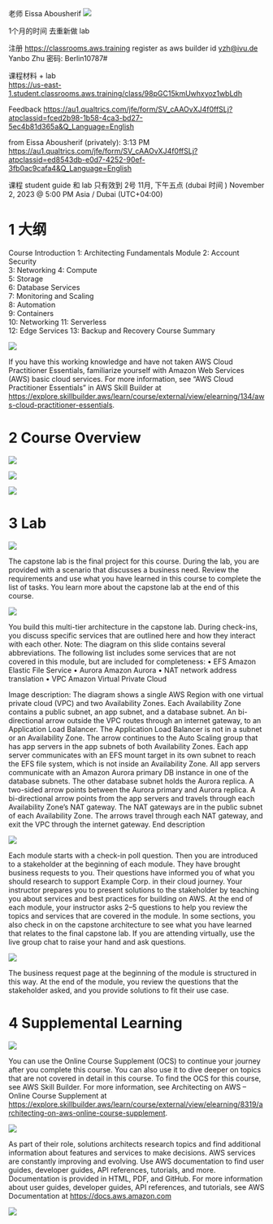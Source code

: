 老师 Eissa Abousherif 
![](image/Pasted%20image%2020231004144839.png)

1个月的时间 去重新做 lab 

注册
https://classrooms.aws.training
register as aws builder  id
yzh@ivu.de
Yanbo Zhu
密码: Berlin10787# 


课程材料 + lab  
https://us-east-1.student.classrooms.aws.training/class/98pGC15kmUwhxyoz1wbLdh

Feedback 
https://au1.qualtrics.com/jfe/form/SV_cAAOvXJ4f0ffSLj?atpclassid=fced2b98-1b58-4ca3-bd27-5ec4b81d365a&Q_Language=English

from Eissa Abousherif (privately):    3:13 PM
https://au1.qualtrics.com/jfe/form/SV_cAAOvXJ4f0ffSLj?atpclassid=ed8543db-e0d7-4252-90ef-3fb0ac9cafa4&Q_Language=English

课程 student guide 和 lab 
只有效到 2号 11月, 下午五点 (dubai 时间 )
November 2, 2023 @ 5:00 PM Asia / Dubai (UTC+04:00)

# 1 大纲

Course Introduction
1: Architecting Fundamentals Module 
2: Account Security  
3: Networking 
4: Compute  
5: Storage  
6: Database Services  
7: Monitoring and Scaling  
8: Automation  
9: Containers  
10: Networking 
11: Serverless  
12: Edge Services 
13: Backup and Recovery
Course Summary

![](image/Pasted%20image%2020231016195621.png)

If you have this working knowledge and have not taken AWS Cloud Practitioner Essentials, familiarize yourself with Amazon Web Services (AWS) basic cloud services. For more information, see “AWS Cloud Practitioner Essentials” in AWS Skill Builder at https://explore.skillbuilder.aws/learn/course/external/view/elearning/134/aws-cloud-practitioner-essentials.

# 2 Course Overview 




![](image/Pasted%20image%2020231002083520.png)

![](image/Pasted%20image%2020231016195713.png)

![](image/Pasted%20image%2020231016195724.png)


# 3 Lab

![](image/Pasted%20image%2020231002084057.png)

The capstone lab is the final project for this course.
During the lab, you are provided with a scenario that discusses a business need. Review the requirements and use what you have learned in this course to complete the list of tasks. 
You learn more about the capstone lab at the end of this course.


![](image/Pasted%20image%2020231002084109.png)

You build this multi-tier architecture in the capstone lab. During check-ins, you discuss specific services that are outlined here and how they interact with each other.
Note: The diagram on this slide contains several abbreviations. The following list includes some services that are not covered in this module, but are included for completeness: 
• EFS  Amazon Elastic File Service 
• Aurora   Amazon Aurora
• NAT  network address translation
• VPC   Amazon Virtual Private Cloud

Image description: 
The diagram shows a single AWS Region with one virtual private cloud (VPC) and two Availability Zones. Each Availability Zone contains a public subnet, an app subnet, and a database subnet. An bi-directional arrow outside the VPC routes through an internet gateway, to an Application Load Balancer. The Application Load Balancer is not in a subnet or an Availability Zone. The arrow continues to the Auto Scaling group that has app servers in the app subnets of both Availability Zones. 
Each app server communicates with an EFS mount target in its own subnet to reach the EFS file system, which is not inside an Availability Zone. All app servers communicate with an Amazon Aurora primary DB instance in one of the database subnets. 
The other database subnet holds the Aurora replica. A two-sided arrow points between the Aurora primary and Aurora replica. A bi-directional arrow points from the app servers and travels through each Availability Zone’s NAT gateway. The NAT gateways are in the public subnet of each Availability Zone. The arrows travel through each NAT gateway, and exit the VPC through the internet gateway. End description


![](image/Pasted%20image%2020231002084122.png)

Each module starts with a check-in poll question.
Then you are introduced to a stakeholder at the beginning of each module. They have brought business requests to you. Their questions have informed you of what you should research to support Example Corp. in their cloud journey. Your instructor prepares you to present solutions to the stakeholder by teaching you about services and best practices for building on AWS.
At the end of each module, your instructor asks 2–5 questions to help you review the topics and services that are covered in the module. In some sections, you also check in on the capstone architecture to see what you have learned that relates to the final capstone lab.
If you are attending virtually, use the live group chat to raise your hand and ask questions.


![](image/Pasted%20image%2020231002084245.png)

The business request page at the beginning of the module is structured in this way.
At the end of the module, you review the questions that the stakeholder asked, and you provide solutions to fit their use case.


# 4 Supplemental Learning 


![](image/Pasted%20image%2020231016200127.png)

You can use the Online Course Supplement (OCS) to continue your journey after you complete this course. You can also use it to dive deeper on topics that are not covered in detail in this course.
To find the OCS for this course, see AWS Skill Builder. For more information, see Architecting on AWS – Online Course Supplement at https://explore.skillbuilder.aws/learn/course/external/view/elearning/8319/architecting-on-aws-online-course-supplement.


![](image/Pasted%20image%2020231002084353.png)

As part of their role, solutions architects research topics and find additional information about features and services to make decisions. AWS services are constantly improving and evolving. Use AWS documentation to find user guides, developer guides, API references, tutorials, and more.
Documentation is provided in HTML, PDF, and GitHub.
For more information about user guides, developer guides, API references, and tutorials, see AWS Documentation at https://docs.aws.amazon.com


![](image/Pasted%20image%2020231002084408.png)
